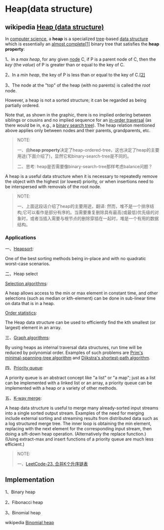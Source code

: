 # Heap(data structure)



## wikipedia [Heap (data structure)](https://en.wikipedia.org/wiki/Heap_(data_structure)) 

In [computer science](https://en.wikipedia.org/wiki/Computer_science), a **heap** is a specialized [tree](https://en.wikipedia.org/wiki/Tree_(data_structure))-based [data structure](https://en.wikipedia.org/wiki/Data_structure) which is essentially an [almost complete](https://en.wikipedia.org/wiki/Binary_tree#Types_of_binary_trees)[[1\]](https://en.wikipedia.org/wiki/Heap_(data_structure)#cite_note-1) binary tree that satisfies the **heap property**: 

1、in a *max heap*, for any given [node](https://en.wikipedia.org/wiki/Node_(computer_science)) C, if P is a parent node of C, then the *key* (the *value*) of P is greater than or equal to the key of C. 

2、In a *min heap*, the key of P is less than or equal to the key of C.[[2\]](https://en.wikipedia.org/wiki/Heap_(data_structure)#cite_note-2) 

3、The node at the "top" of the heap (with no parents) is called the *root* node.



However, a heap is not a sorted structure; it can be regarded as being partially ordered. 

Note that, as shown in the graphic, there is no implied ordering between siblings or cousins and no implied sequence for an [in-order traversal](https://en.wikipedia.org/wiki/Inorder_traversal) (as there would be in, e.g., a [binary search tree](https://en.wikipedia.org/wiki/Binary_search_tree)). The heap relation mentioned above applies only between nodes and their parents, grandparents, etc. 

> NOTE:
>
> 一、由**heap property**决定了heap-ordered-tree，这也决定了heap的主要用途(下面介绍了)，显然它和binary-search-tree是不同的。
>
> 二、思考: heap是否需要像binary-search-tree那样考虑balance问题？

A heap is a useful data structure when it is necessary to repeatedly remove the object with the highest (or lowest) priority, or when insertions need to be interspersed with removals of the root node.

> NOTE:
>
> 一、上面这段话介绍了heap的主要用途，翻译: 然而，堆不是一个排序结构;它可以看作是部分有序的。当需要重复删除具有最高(或最低)优先级的对象时，或者当插入需要与根节点的删除穿插在一起时，堆是一个有用的数据结构。



### Applications

一、[Heapsort](https://en.wikipedia.org/wiki/Heapsort): 

One of the best sorting methods being in-place and with no quadratic worst-case scenarios.

二、Heap select

[Selection algorithms](https://en.wikipedia.org/wiki/Selection_algorithm): 

A heap allows access to the min or max element in constant time, and other selections (such as median or kth-element) can be done in sub-linear time on data that is in a heap.

[Order statistics](https://en.wikipedia.org/wiki/Order_statistics): 

The Heap data structure can be used to efficiently find the kth smallest (or largest) element in an array.

三、[Graph algorithms](https://en.wikipedia.org/wiki/List_of_algorithms#Graph_algorithms): 

By using heaps as internal traversal data structures, run time will be reduced by polynomial order. Examples of such problems are [Prim's minimal-spanning-tree algorithm](https://en.wikipedia.org/wiki/Prim's_algorithm) and [Dijkstra's shortest-path algorithm](https://en.wikipedia.org/wiki/Dijkstra's_algorithm). 

四、[Priority queue](https://en.wikipedia.org/wiki/Priority_queue): 

A priority queue is an abstract concept like "a list" or "a map"; just as a list can be implemented with a linked list or an array, a priority queue can be implemented with a heap or a variety of other methods.

五、[K-way merge](https://en.wikipedia.org/wiki/K-way_merge_algorithm): 

A heap data structure is useful to merge many already-sorted input streams into a single sorted output stream. Examples of the need for merging include external sorting and streaming results from distributed data such as a log structured merge tree. The inner loop is obtaining the min element, replacing with the next element for the corresponding input stream, then doing a sift-down heap operation. (Alternatively the replace function.) (Using extract-max and insert functions of a priority queue are much less efficient.)

> NOTE:
>
> 一、[LeetCode-23. 合并K个升序链表](https://leetcode.cn/problems/merge-k-sorted-lists/) 





## Implementation

1、Binary heap

2、Fibonacci heap

3、Binomial heap

wikipedia [Binomial heap](https://en.wikipedia.org/wiki/Binomial_heap)

